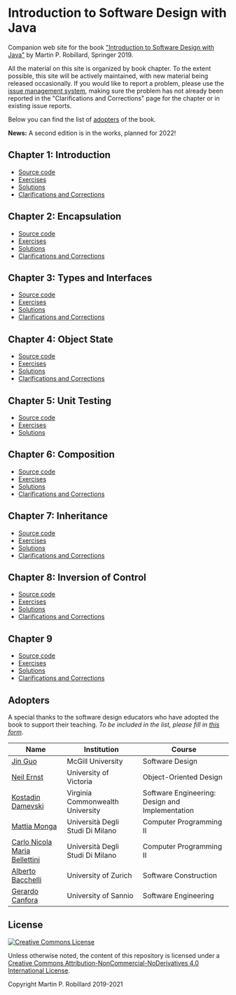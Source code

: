# Introduction to Software Design with Java

Companion web site for the book ["Introduction to Software Design with Java"](https://www.springer.com/gp/book/9783030240936) by Martin P. Robillard, Springer 2019. 

All the material on this site is organized by book chapter. To the extent possible, this site will be actively maintained, with new material being released occasionally. If you would like to report a problem, please use the [issue management system](https://github.com/prmr/DesignBook/issues), making sure the problem has not already been reported in the "Clarifications and Corrections" page for the chapter or in existing issue reports.

Below you can find the list of [adopters](#adopters) of the book.

**News:** A second edition is in the works, planned for 2022!

## Chapter 1: Introduction

* [Source code](chapter-code/chapter1)
* [Exercises](exercises/e-chapter1.md)
* [Solutions](solutions/s-chapter1.md)
* [Clarifications and Corrections](corrections/c-chapter1.md)

## Chapter 2: Encapsulation

* [Source code](chapter-code/chapter2)
* [Exercises](exercises/e-chapter2.md)
* [Solutions](solutions/s-chapter2.md)
* [Clarifications and Corrections](corrections/c-chapter2.md)


## Chapter 3: Types and Interfaces

* [Source code](chapter-code/chapter3)
* [Exercises](exercises/e-chapter3.md)
* [Solutions](solutions/s-chapter3.md) 
* [Clarifications and Corrections](corrections/c-chapter3.md)


## Chapter 4: Object State

* [Source code](chapter-code/chapter4)
* [Exercises](exercises/e-chapter4.md)
* [Solutions](solutions/s-chapter4.md)
* [Clarifications and Corrections](corrections/c-chapter4.md)


## Chapter 5: Unit Testing

* [Source code](chapter-code/chapter5)
* [Exercises](exercises/e-chapter5.md)
* [Solutions](solutions/s-chapter5.md)

## Chapter 6: Composition

* [Source code](chapter-code/chapter6)
* [Exercises](exercises/e-chapter6.md)
* [Solutions](solutions/s-chapter6.md)
* [Clarifications and Corrections](corrections/c-chapter6.md)

## Chapter 7: Inheritance

* [Source code](chapter-code/chapter7)
* [Exercises](exercises/e-chapter7.md)
* [Solutions](solutions/s-chapter7.md)
* [Clarifications and Corrections](corrections/c-chapter7.md)

## Chapter 8: Inversion of Control

* [Source code](chapter-code/chapter8)
* [Exercises](exercises/e-chapter8.md)
* [Solutions](solutions/s-chapter8.md)
* [Clarifications and Corrections](corrections/c-chapter8.md)

## Chapter 9

* [Source code](chapter-code/chapter9)
* [Exercises](exercises/e-chapter9.md)
* [Solutions](solutions/s-chapter9.md)
* [Clarifications and Corrections](corrections/c-chapter9.md)

## Adopters

A special thanks to the software design educators who have adopted the book to support their teaching. 
*To be included in the list, please fill in [this form](https://docs.google.com/forms/d/1-Yb08kF8TnSYGmAyCMI_5SiNnGVKViyHIB-rqCEVLFY/edit)*.

|Name|Institution|Course|
|---|---|---|
|[Jin Guo](http://jguo-web.com)|McGill University|Software Design|
|[Neil Ernst](http://neilernst.net)|University of Victoria|Object-Oriented Design|
|[Kostadin Damevski](http://damevski.github.io)|Virginia Commonwealth University|Software Engineering: Design and Implementation|
|[Mattia Monga](https://homes.di.unimi.it/monga)|Universit&agrave; Degli Studi Di Milano|Computer Programming II|
|[Carlo Nicola Maria Bellettini](https://www.unimi.it/it/ugov/person/carlo-bellettini)|Universit&agrave; Degli Studi Di Milano|Computer Programming II|
|[Alberto Bacchelli](https://www.ifi.uzh.ch/en/zest/team/bacchelli.html)|University of Zurich|Software Construction|
|[Gerardo Canfora](http://www.gerardocanfora.net/)|University of Sannio|Software Engineering|


## License

<a rel="license" href="http://creativecommons.org/licenses/by-nc-nd/4.0/"><img alt="Creative Commons License" style="border-width:0" src="https://i.creativecommons.org/l/by-nc-nd/4.0/88x31.png" /></a>

Unless otherwise noted, the content of this repository is licensed under a <a rel="license" href="http://creativecommons.org/licenses/by-nc-nd/4.0/">Creative Commons Attribution-NonCommercial-NoDerivatives 4.0 International License</a>. 

Copyright Martin P. Robillard 2019-2021

